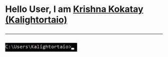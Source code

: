 <h1>Hello User, I am <a href="http://www.kalightortaio.com/">Krishna Kokatay (Kalightortaio)</a>
<hr>
<img align='left' src="https://github.com/kalightortaio/kalightortaio/blob/main/logo.gif" width="230" />

